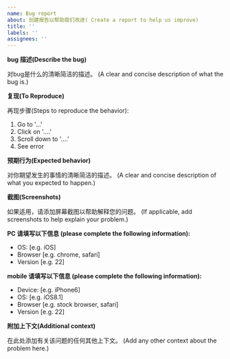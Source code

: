 ```yaml
---
name: Bug report
about: 创建报告以帮助我们改进( Create a report to help us improve)
title: ''
labels: ''
assignees: ''
---
```


**bug 描述(Describe the bug)**

对bug是什么的清晰简洁的描述。 (A clear and concise description of what the bug is.)

**复现(To Reproduce)**

再现步骤(Steps to reproduce the behavior):

1. Go to '...'
2. Click on '....'
3. Scroll down to '....'
4. See error

**预期行为(Expected behavior)**

对你期望发生的事情的清晰简洁的描述。 (A clear and concise description of what you expected to happen.)

**截图(Screenshots)**

如果适用，请添加屏幕截图以帮助解释您的问题。 (If applicable, add screenshots to help explain your problem.)

**PC 请填写以下信息 (please complete the following information):**

- OS: [e.g. iOS]
- Browser [e.g. chrome, safari]
- Version [e.g. 22]

**mobile 请填写以下信息 (please complete the following information):**

- Device: [e.g. iPhone6]
- OS: [e.g. iOS8.1]
- Browser [e.g. stock browser, safari]
- Version [e.g. 22]

**附加上下文(Additional context)**

在此处添加有关该问题的任何其他上下文。 (Add any other context about the problem here.)

